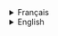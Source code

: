<details>
  <summary>Français</summary>

# Projet Monde de Dév (MDD)

Ce projet a été développé dans le cadre d'une formation où l'étudiant doit développer l'entièreté de l'application (front-end et back-end) sur Angular et Springboot.

Le but du projet est développer un **MVP (Minimal Viable Product)** qui est une version fonctionnelle et élémentaire du produit ayant pour but de présenter sa version la plus basique aux consommateurs pour l’améliorer petit à petit.

Le projet **MDD** est réseau social dédié aux développeurs permettant de les aider à trouver un travail via la mise en relation entre les développeurs et donc les aider à élargir leurs réseaux professionnels mais également à contruire une espace communautaire.

## Par où commencer ?

Pour la partie back du projet, il vous faudra tout d'abord exécuter la commande suivante à la racine du projet afin de générer la base de donnée à l'aide de docker:

```bash
  docker-compose up
```

Puis importer le dossier **back-end** dans votre IDE dédié (IntelliJ, Eclipse...).

Avant de `build` et `run` l'application, veuillez tout d'abord paramétrer les **variables d'environnements** de votre IDE afin que l'application puisse interagir avec la **base de données** dont les variables en question se situent dans le fichier **application.properties** (les valeurs sont paramétrées aux préalables dans le **docker-compose.yml**).

DB_USER=`oc_user`
DB_PASSWORD=`oc_pwd`

Pour la partie front du projet, vous allez dans le dossier **front-end** pour générer le **node_module** en exécutant les commandes suivantes :

```bash
  npm install
  npm start
```

pour exécuter l'application et naviguer sur l'URL fourni (l'URL par défaut `http://localhost:4200/`).

<details>
  <summary>Organisation de développement</summary>

## Kanban

<img src='/resources/images/kanban.png' width='500'/>

Suite à une lecture des spécifications, chaque **issue** (ticket) correspond à une fonctionnalité de l'application et donc à une branche qui lui est spécifique dont le premier numéro du ticket correspond à une partie de l'application.

Bien entendu, le nombre de tickets dépendent du développement en question et de son avancement (nombre de fonctionnalité additionnelle nécessaire, bug rencontré...).

Ce qui résulte à l'historique suivant à travers les différents commit détaillant brièvement les modifications apportées.

<img src='/resources/images/branch-git.png' width='500'/>

</details>

<details>
  <summary>Développement</summary>

## Back-end

Dans le cadre du projet, l'étudiant doit mettre en place une base de données permettant de répondre aux besoins de l'application, également mettre en place l'ensemble des API nécessaires permettant d'enrichir la base de données, ainsi que de la sécuriser en implantant l'authentification via par le **JWT (JSON Web Token)**.

- `GET` : Mapping permettant de recevoir les données.
- `POST` : Mapping permettant de d'enrichir la base de données.
- `PUT` : Mapping permettant de mettre à jour une donnée.
- `DELETE` : Mapping permettant de supprimer une donnée.

### Base de donnée (MySQL)

| Tables        | Description                                                   |
| ------------- | ------------------------------------------------------------- |
| Users         | Donnée des utilisateurs pour l'authentification et le profil. |
| Posts         | Contenu des articles abordant un thème spécifique.            |
| Themes        | Thème du sujet à aborder.                                     |
| Comments      | Contenu des commentaires d'un utilisateur liés à un article.  |
| Subscriptions | les abonnements aux différents thèmes d'un utilisateur.       |

### API REST

Vous trouverez l'ensemble des API dans un fichier `postman` se trouvant à la racine du projet dans le dossier `/ressources/postman`.

<img src='/resources/images/postman.png' width='250'/>

Le choix des url pour les API ont été conçues en essayant de prendre en compte le projet sur le long terme afin d'obtenir les informations voulues en ayant le temps de réponse le plus court possible.

En prenant l'exemple de la requête **get all comments from a post** ayant pour url `/api/comment/post/1`, la requête cherchera uniquement les commentaires liés à l'article dont l'id vaut 1 au lieu de chercher tous les commentaires existants afin d'écourter le temps de réponse.

## Front-end

Dans le cadre du projet, l'étudiant doit développer l'ensemble du front-end en suivant une maquette fournie par les formateurs exigeant donc à suivre plusieurs **spécificités fonctionnelles** tel que les codes couleurs, la conception des différentes pages en fonction de la taille de l'écran (mobile ou ordinateur) et donc d'être **responsive**.

### Librairie de composants visuels

- `Bootstrap` est l’une des meilleures librairies visuelles dans un écosystème du développement dû à sa popularité auprès de la communauté des développeurs, de sa flexibilité sur ses possibilités de personnalisation et de mise en page, ainsi que de sa compatibilité sur la majorité des navigateurs existants.

- `PrimeNG` pour sa simplicité de la mise en place du `side bar` et de son usage intuitif répondant au besoin du projet.

## Résumé

Étant un **MVP**, le but est de développer une application en partant d'aucune base où le développeur doit mettre en place un back-end sécurisé à l'aide de `Spring security` pour accéder et enrichir la base de données à l'aide des différents API à mettre à disposition afin d'établir l'interconnexion entre le front-end et le back-end.

Une fois le back-end mise à disposition, pouvoir être capable d'exploiter les données à l'aide de l'interconnexion afin pouvoir développer cette fois-ci l'interface web du projet avec toutes les fonctionnalités attendues.

</details>

<details>
  <summary>Les dépendances</summary>

| Dépendance      |                                           Lien                                           |
| :-------------- | :--------------------------------------------------------------------------------------: |
| Springboot JPA  |           https://docs.spring.io/spring-data/jpa/docs/current/reference/html/            |
| Spring Security |               https://docs.spring.io/spring-security/reference/index.html                |
| JWT             | https://docs.spring.io/spring-security/reference/servlet/oauth2/resource-server/jwt.html |
| Lombok          |                     https://www.baeldung.com/intro-to-project-lombok                     |
| Angular         |                                 https://angular.io/docs                                  |
| Bootstrap       |                            https://getbootstrap.com/docs/5.2                             |
| PrimeNG         |                                   https://primeng.org/                                   |

</details>
</details>

<details>
  <summary>English</summary>

# Projet Monde de Dév (MDD)

This project was developed as part of a training course in which the student had to develop the entire application (front-end and back-end) using Angular and Springboot.

The aim of the project is to develop a **MVP (Minimal Viable Product)**, which is a functional and elementary version of the product, with the aim of presenting its most basic version to consumers and gradually improving it.

The **MDD** project is a social network dedicated to developers, designed to help them find work by putting developers in touch with each other, thus helping them expand their professional networks and build a community space.

## Where to start ?

For the back end of the project, you'll first need to run the following command at the root of the project to generate the database using docker:

```bash
  docker-compose up
```

Then import the **back-end** folder into your dedicated IDE (IntelliJ, Eclipse...).

Before you `build` and `run` the application, please first set the **environment variables** in your IDE so that the application can interact with the **database** whose variables are located in the **application.properties** file (the values are set beforehand in the **docker-compose.yml**).

DB_USER=`oc_user`
DB_PASSWORD=`oc_pwd`

For the front end of the project, go to the **front-end** folder to generate the **node_module** by executing the following commands:

```bash
  npm install
  npm start
```

to run the application and navigate to the URL provided (the default URL `http://localhost:4200/`).

<details>
  <summary>Development organization</summary>

## Kanban

<img src='/resources/images/kanban.png' width='500'/>

Following a reading of the specifications, each issue corresponds to an application feature and therefore to a specific branch, the first ticket number of which corresponds to a part of the application.

Of course, the number of tickets depends on the development and its progress (number of additional functions required, bugs encountered...).

This results in the following history through the various commits, briefly detailing the modifications made.

<img src='/resources/images/branch-git.png' width='500'/>

</details>

<details>
  <summary>Development</summary>

## Back-end

As part of the project, the student must set up a database to meet the needs of the application, as well as implement all the APIs needed to enrich the database, and secure it by implementing authentication through the JSON Web Token (**JWT)**.

- `GET`: Mapping to receive data.
- `POST`: Mapping used to enrich the database.
- `PUT`: Mapping used to update data.
- `DELETE`: Mapping used to delete data.

### Base de donnée (MySQL)

| Tables        | Description                                    |
| ------------- | ---------------------------------------------- |
| Users         | User data for authentication and profile.      |
| Posts         | Content of posts on a specific theme.          |
| Themes        | Theme of the topic to be addressed.            |
| Comments      | Content of user comments linked to an article. |
| Subscriptions | Subscriptions to a user's various themes.      |

### API REST

You'll find all the APIs in a `postman` file at the root of the project, in the `/resources/postman` folder.

<img src='/resources/images/postman.png' width='250'/>

The choice of url for the APIs has been designed with the long-term project in mind, in order to obtain the desired information with the shortest possible response time.

Taking the example of the query **get all comments from a post** with url `/api/comment/post/1`, the query will only look for comments related to the post with id 1, instead of looking for all existing comments, in order to shorten the response time.

## Front-end

As part of the project, the student must develop the entire front-end following a mock-up provided by the instructors, requiring them to follow several **functional specificities** such as color codes, the design of different pages according to screen size (mobile or computer) and therefore to be **responsive**.

### Visual components library

- `Bootstrap` is one of the best visual libraries in the development ecosystem, thanks to its popularity with the developer community, its flexibility in terms of customization and layout, and its compatibility with the majority of existing browsers.

- `PrimeNG` for the simplicity of setting up the `side bar` and its intuitive use, in line with the project's needs.

## Summary

Being a **MVP**, the aim is to develop an application starting from no database, where the developer must set up a secure back-end using `Spring security` to access and enrich the database using the various APIs to be made available in order to establish the interconnection between the front-end and the back-end.

Once the back-end has been made available, we'll be able to exploit the data using the interconnection to develop the project's web interface with all the expected functionalities.

</details>

<details>
  <summary>Dependencies</summary>

| Dependency      |                                          Links                                           |
| :-------------- | :--------------------------------------------------------------------------------------: |
| Springboot JPA  |           https://docs.spring.io/spring-data/jpa/docs/current/reference/html/            |
| Spring Security |               https://docs.spring.io/spring-security/reference/index.html                |
| JWT             | https://docs.spring.io/spring-security/reference/servlet/oauth2/resource-server/jwt.html |
| Lombok          |                     https://www.baeldung.com/intro-to-project-lombok                     |
| Angular         |                                 https://angular.io/docs                                  |
| Bootstrap       |                            https://getbootstrap.com/docs/5.2                             |
| PrimeNG         |                                   https://primeng.org/                                   |

</details>
</details>
